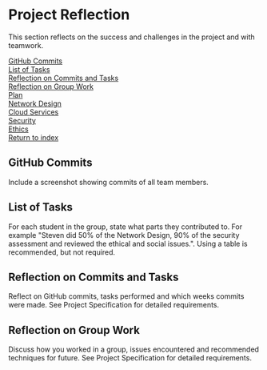 # Project Reflection
This section reflects on the success and challenges in the project and with teamwork.

[GitHub Commits](#github-commits)  
[List of Tasks](#list-of-tasks)  
[Reflection on Commits and Tasks](#reflection-on-commits-and-tasks)  
[Reflection on Group Work](#reflection-on-group-work)  
[Plan](./plan.md)  
[Network Design](./network.md)  
[Cloud Services](./cloud.md)  
[Security](./security.md)  
[Ethics](./ethics.md)  
[Return to index](./README.md)

## GitHub Commits
Include a screenshot showing commits of all team members.

## List of Tasks
For each student in the group, state what parts they contributed to. For example "Steven did 50% of the Network Design, 90% of the security assessment and reviewed the ethical and social issues.". Using a table is recommended, but not required.

## Reflection on Commits and Tasks
Reflect on GitHub commits, tasks performed and which weeks commits were made. See Project Specification for detailed requirements. 

## Reflection on Group Work
Discuss how you worked in a group, issues encountered and recommended techniques for future. See Project Specification for detailed requirements.
